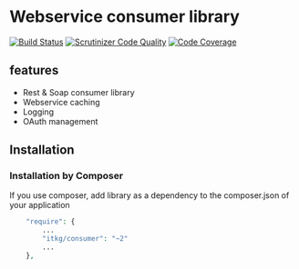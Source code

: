 Webservice consumer library
===========================

[![Build Status](https://travis-ci.org/itkg/consumer.png?branch=2.0)](https://travis-ci.org/itkg/consumer)
[![Scrutinizer Code Quality](https://scrutinizer-ci.com/g/itkg/consumer/badges/quality-score.png?b=2.0)](https://scrutinizer-ci.com/g/itkg/consumer/?branch=2.0)
[![Code Coverage](https://scrutinizer-ci.com/g/itkg/consumer/badges/coverage.png?b=2.0)](https://scrutinizer-ci.com/g/itkg/consumer/?branch=2.0)

## features
* Rest & Soap consumer library
* Webservice caching
* Logging
* OAuth management

## Installation

### Installation by Composer

If you use composer, add library as a dependency to the composer.json of your application

```php
    "require": {
        ...
        "itkg/consumer": "~2"
        ...
    },

```

